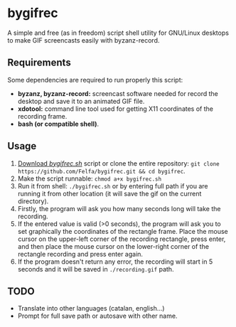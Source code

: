 # bygifrec
A simple and free (as in freedom) script shell utility for GNU/Linux desktops to make GIF screencasts easily with byzanz-record.

## Requirements
Some dependencies are required to run properly this script:
* __byzanz, byzanz-record:__ screencast software needed for record the desktop and save it to an animated GIF file.
* __xdotool:__ command line tool used for getting X11 coordinates of the recording frame.
* __bash (or compatible shell)__.

## Usage
1. [Download _bygifrec.sh_](https://raw.githubusercontent.com/Felfa/bygifrec/master/bygifrec.sh) script or clone the entire repository: `git clone https://github.com/Felfa/bygifrec.git && cd bygifrec`.
2. Make the script runnable: `chmod a+x bygifrec.sh`
3. Run it from shell: `./bygifrec.sh` or by entering full path if you are running it from other location (it will save the gif on the current directory).
4. Firstly, the program will ask you how many seconds long will take the recording.
5. If the entered value is valid (>0 seconds), the program will ask you to set graphically the coordinates of the rectangle frame. Place the mouse cursor on the upper-left corner of the recording rectangle, press enter, and then place the mouse cursor on the lower-right corner of the rectangle recording and press enter again.
6. If the program doesn't return any error, the recording will start in 5 seconds and it will be saved in `./recording.gif` path.

## TODO
* Translate into other languages (catalan, english...)
* Prompt for full save path or autosave with other name.
